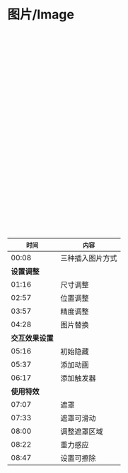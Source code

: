 # 图片/Image

<div id="youkuplayer" style="width:100%;height:450px;"></div>
<script type="text/javascript" src="http://player.youku.com/jsapi">
    player = new YKU.Player('youkuplayer',{
                                styleid: '0',
                                client_id: '35478c9be79d6b21',
                                vid: 'XNzM1MjM3NTk2',
                                autoplay: false,
                                show_related: true
                                });
</script>


| `时间` | `内容` |
| -- | -- |
| 00:08 | 三种插入图片方式 |
| **设置调整** ||
| 01:16 | 尺寸调整 |
| 02:57 | 位置调整 |
| 03:57 | 精度调整 |
| 04:28 | 图片替换 |
| **交互效果设置** ||
| 05:16 | 初始隐藏 |
| 05:37 | 添加动画 |
| 06:17 | 添加触发器 |
| **使用特效** ||
| 07:07 | 遮罩 |
| 07:33 | 遮罩可滑动 |
| 08:00 | 调整遮罩区域 |
| 08:22 | 重力感应 |
| 08:47 | 设置可擦除 |

